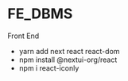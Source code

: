 # FE_DBMS
Front End
<ul>
<li>yarn add next react react-dom
<li>npm install @nextui-org/react
<li>npm i react-iconly
<ul/>
